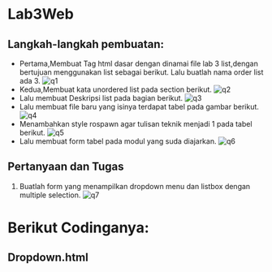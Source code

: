 # Lab3Web
## Langkah-langkah pembuatan:
- Pertama,Membuat Tag html dasar dengan dinamai file lab 3 list,dengan bertujuan menggunakan list sebagai berikut. Lalu buatlah nama order list ada 3.
![q1](https://user-images.githubusercontent.com/56240498/114295468-a578d780-9acf-11eb-8bb9-c156b469d9ed.jpg)
- Kedua,Membuat kata unordered list pada section berikut.
![q2](https://user-images.githubusercontent.com/56240498/114295470-a7db3180-9acf-11eb-8ae0-36c59c06285d.jpg)
- Lalu membuat Deskripsi list pada bagian berikut.
![q3](https://user-images.githubusercontent.com/56240498/114295472-a9a4f500-9acf-11eb-91cb-c71e4b624473.jpg)
- Lalu membuat file baru yang isinya terdapat tabel pada gambar berikut.
![q4](https://user-images.githubusercontent.com/56240498/114295474-ab6eb880-9acf-11eb-91ae-e34b6ff8c8c1.jpg)
- Menambahkan style rospawn agar tulisan teknik menjadi 1 pada tabel berikut.
![q5](https://user-images.githubusercontent.com/56240498/114295481-b32e5d00-9acf-11eb-87d7-86cbb6f260b2.jpg)
- Lalu membuat form tabel pada modul yang suda diajarkan.
![q6](https://user-images.githubusercontent.com/56240498/114295483-b45f8a00-9acf-11eb-890b-49ba9776ebcd.jpg)
## Pertanyaan dan Tugas
1. Buatlah form yang menampilkan dropdown menu dan listbox dengan multiple selection.
![q7](https://user-images.githubusercontent.com/56240498/114295465-a27de700-9acf-11eb-874b-2eaeae45eb1b.jpg)
# Berikut Codinganya:
## Dropdown.html

